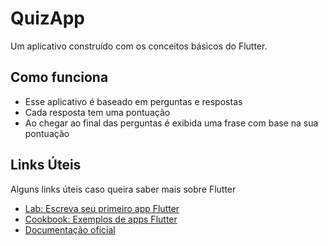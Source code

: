 # QuizApp

Um aplicativo construído com os conceitos básicos do Flutter.

## Como funciona

- Esse aplicativo é baseado em perguntas e respostas 
- Cada resposta tem uma pontuação 
- Ao chegar ao final das perguntas é exibida uma frase com base na sua pontuação

## Links Úteis

Alguns links úteis caso queira saber mais sobre Flutter

- [Lab: Escreva seu primeiro app Flutter](https://flutter.dev/docs/get-started/codelab)
- [Cookbook: Exemplos de apps Flutter](https://flutter.dev/docs/cookbook)
- [Documentação oficial](https://flutter.dev/docs)
